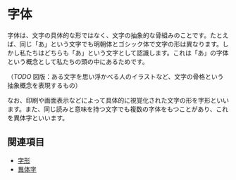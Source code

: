 # 字体

字体は、文字の具体的な形ではなく、文字の抽象的な骨組みのことです。たとえば、同じ「あ」という文字でも明朝体とゴシック体で文字の形は異なります。しかし私たちはどちらも「あ」という文字として認識します。これは「あ」の字体という概念として私たちの頭の中にあるためです。

（*TODO* 図版：ある文字を思い浮かべる人のイラストなど、文字の骨格という抽象概念を表現するもの）

なお、印刷や画面表示などによって具体的に視覚化された文字の形を字形といいます。また、同じ読みと意味を持つ文字でも複数の字体をもつことがあり、これを異体字といいます。

## 関連項目

- [字形](./jikei.md)
- [異体字](./itaiji.md)
